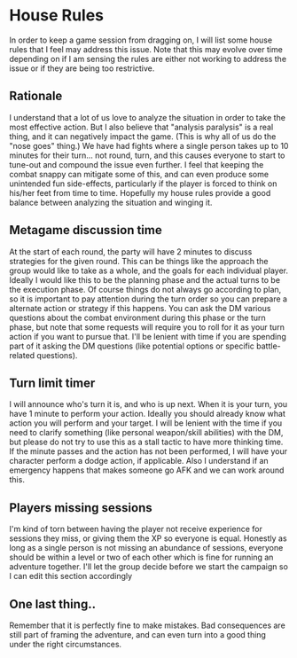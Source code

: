 # House Rules

In order to keep a game session from dragging on, I will list some house rules that I feel may address this issue.  Note that this may evolve over time depending on if I am sensing the rules are either not working to address the issue or if they are being too restrictive.

## Rationale

I understand that a lot of us love to analyze the situation in order to take the most effective action.  But I also believe that "analysis paralysis" is a real thing, and it can negatively impact the game.  (This is why all of us do the "nose goes" thing.)  We have had fights where a single person takes up to 10 minutes for their turn... not round, turn, and this causes everyone to start to tune-out and compound the issue even further.  I feel that keeping the combat snappy can mitigate some of this, and can even produce some unintended fun side-effects, particularly if the player is forced to think on his/her feet from time to time. Hopefully my house rules provide a good balance between analyzing the situation and winging it.

## Metagame discussion time

At the start of each round, the party will have 2 minutes to discuss strategies for the given round.  This can be things like the approach the group would like to take as a whole, and the goals for each individual player.  Ideally I would like this to be the planning phase and the actual turns to be the execution phase.  Of course things do not always go according to plan, so it is important to pay attention during the turn order so you can prepare a alternate action or strategy if this happens.  You can ask the DM various questions about the combat environment during this phase or the turn phase, but note that some requests will require you to roll for it as your turn action if you want to pursue that.  I'll be lenient with time if you are spending part of it asking the DM questions (like potential options or specific battle-related questions).

## Turn limit timer

I will announce who's turn it is, and who is up next.  When it is your turn, you have 1 minute to perform your action.  Ideally you should already know what action you will perform and your target.  I will be lenient with the time if you need to clarify something (like personal weapon/skill abilities) with the DM, but please do not try to use this as a stall tactic to have more thinking time.  If the minute passes and the action has not been performed, I will have your character perform a dodge action, if applicable.  Also I understand if an emergency happens that makes someone go AFK and we can work around this.

## Players missing sessions

I'm kind of torn between having the player not receive experience for sessions they miss, or giving them the XP so everyone is equal.  Honestly as long as a single person is not missing an abundance of sessions, everyone should be within a level or two of each other which is fine for running an adventure together.  I'll let the group decide before we start the campaign so I can edit this section accordingly

## One last thing..

Remember that it is perfectly fine to make mistakes.  Bad consequences are still part of framing the adventure, and can even turn into a good thing under the right circumstances.
